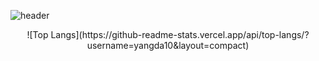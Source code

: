 ![header](https://capsule-render.vercel.app/api?type=soft&text=Yang's%20Github&color=auto&animation=fadeIn)
<br>

<div align='center'>
![Top Langs](https://github-readme-stats.vercel.app/api/top-langs/?username=yangda10&layout=compact)
</div>

<!--
**yangda10/yangda10** is a ✨ _special_ ✨ repository because its `README.md` (this file) appears on your GitHub profile.

Here are some ideas to get you started:

- 🔭 I’m currently working on ...
- 🌱 I’m currently learning ...
- 👯 I’m looking to collaborate on ...
- 🤔 I’m looking for help with ...
- 💬 Ask me about ...
- 📫 How to reach me: ...
- 😄 Pronouns: ...
- ⚡ Fun fact: ...
-->

